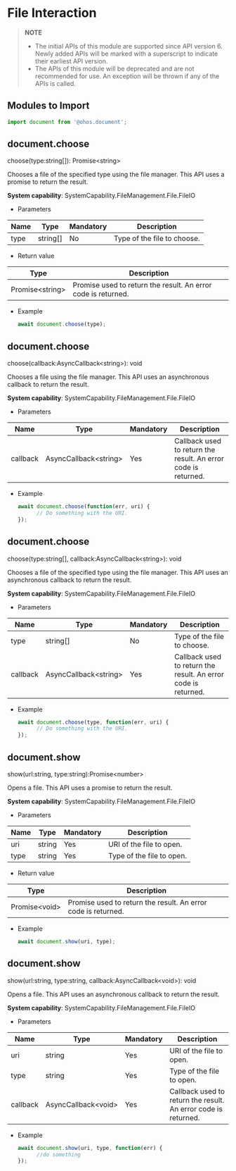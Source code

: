 # File Interaction

> **NOTE**<br>
> - The initial APIs of this module are supported since API version 6. Newly added APIs will be marked with a superscript to indicate their earliest API version.
> - The APIs of this module will be deprecated and are not recommended for use. An exception will be thrown if any of the APIs is called.
## Modules to Import

```js
import document from '@ohos.document';
```

## document.choose

choose(type:string[]): Promise&lt;string&gt;

Chooses a file of the specified type using the file manager. This API uses a promise to return the result.

**System capability**: SystemCapability.FileManagement.File.FileIO

- Parameters

 | Name| Type | Mandatory | Description |
 | ------ | ------ | ---- | ---------------------------- |
 | type | string[] | No | Type of the file to choose. |

- Return value

 | Type | Description |
 | --------------------- | -------------- |
 | Promise&lt;string&gt; | Promise used to return the result. An error code is returned. |

- Example

  ```js
  await document.choose(type);
  ```
## document.choose

choose(callback:AsyncCallback&lt;string&gt;): void

Chooses a file using the file manager. This API uses an asynchronous callback to return the result.

**System capability**: SystemCapability.FileManagement.File.FileIO

- Parameters

 | Name | Type | Mandatory | Description |
 | -------- | --------------------------- | ---- | ---------------------------- |
 | callback | AsyncCallback&lt;string&gt; | Yes | Callback used to return the result. An error code is returned. |

- Example

  ```js
  await document.choose(function(err, uri) {
        // Do something with the URI. 
  });
  ```
## document.choose

choose(type:string[], callback:AsyncCallback&lt;string&gt;): void

Chooses a file of the specified type using the file manager. This API uses an asynchronous callback to return the result.

**System capability**: SystemCapability.FileManagement.File.FileIO

- Parameters

 | Name | Type | Mandatory | Description |
 | -------- | --------------------------- | ---- | ---------------------------- |
 | type | string[] | No | Type of the file to choose. |
 | callback | AsyncCallback&lt;string&gt; | Yes | Callback used to return the result. An error code is returned. |

- Example

  ```js
  await document.choose(type, function(err, uri) {
        // Do something with the URI. 
  });
  ```

## document.show

show(url:string, type:string):Promise&lt;number&gt;

Opens a file. This API uses a promise to return the result.

**System capability**: SystemCapability.FileManagement.File.FileIO

- Parameters

 | Name | Type | Mandatory | Description |
 | ---- | ------ | ---- | ---------------------------- |
 | uri | string | Yes | URI of the file to open. |
 | type | string | Yes | Type of the file to open. |

- Return value

 | Type | Description |
 | --------------------- | ------------ |
 | Promise&lt;void&gt; | Promise used to return the result. An error code is returned. |

- Example

  ```js
  await document.show(uri, type);
  ```

## document.show

show(url:string, type:string, callback:AsyncCallback&lt;void&gt;): void

Opens a file. This API uses an asynchronous callback to return the result.

**System capability**: SystemCapability.FileManagement.File.FileIO

- Parameters

 | Name | Type | Mandatory | Description |
 | -------- | --------------------------- | ---- | ---------------------------- |
 | uri | string | Yes | URI of the file to open. |
 | type | string | Yes | Type of the file to open. |
 | callback | AsyncCallback&lt;void&gt; | Yes | Callback used to return the result. An error code is returned. |

- Example

  ```js
  await document.show(uri, type, function(err) {
        //do something
  });
  ```